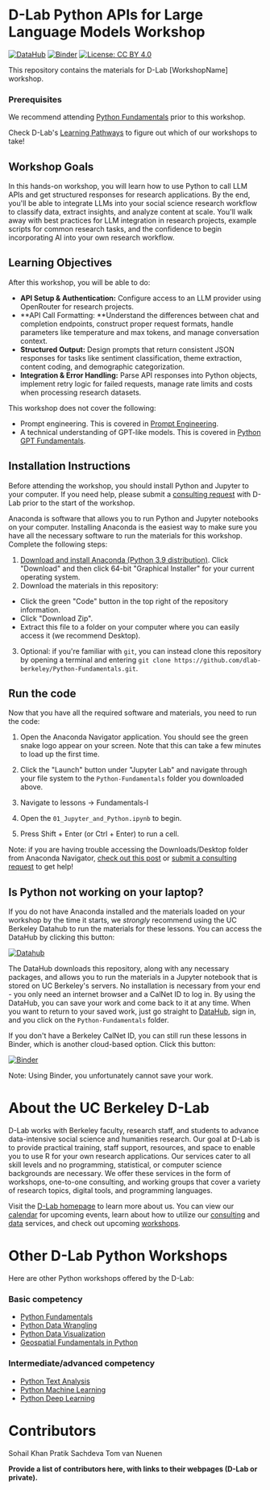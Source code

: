 # D-Lab Python APIs for Large Language Models Workshop

[![DataHub](https://img.shields.io/badge/launch-datahub-blue)](DATAHUB_LINK_HERE)
[![Binder](https://mybinder.org/badge_logo.svg)](BINDER_LINK_HERE)
[![License: CC BY 4.0](https://img.shields.io/badge/License-CC_BY_4.0-lightgrey.svg)](https://creativecommons.org/licenses/by/4.0/)

This repository contains the materials for D-Lab [WorkshopName] workshop. 

### Prerequisites
We recommend attending [Python Fundamentals](https://github.com/dlab-berkeley/python-fundamentals) prior to this workshop.

Check D-Lab's [Learning Pathways](https://dlab-berkeley.github.io/dlab-workshops/python_path.html) to figure out which of our workshops to take!

## Workshop Goals

In this hands-on workshop, you will learn how to use Python to call LLM APIs and get structured responses for research applications. By the end, you'll be able to integrate LLMs into your social science research workflow to classify data, extract insights, and analyze content at scale. You'll walk away with best practices for LLM integration in research projects, example scripts for common research tasks, and the confidence to begin incorporating AI into your own research workflow.

## Learning Objectives

After this workshop, you will be able to do:

- **API Setup & Authentication:** Configure access to an LLM provider using OpenRouter for research projects.
- **API Call Formatting: **Understand the differences between chat and completion endpoints, construct proper request formats, handle parameters like temperature and max tokens, and manage conversation context.
- **Structured Output:** Design prompts that return consistent JSON responses for tasks like sentiment classification, theme extraction, content coding, and demographic categorization.
- **Integration & Error Handling:** Parse API responses into Python objects, implement retry logic for failed requests, manage rate limits and costs when processing research datasets.

This workshop does not cover the following:

- Prompt engineering. This is covered in [Prompt Engineering](https://github.com/dlab-berkeley/prompt-engineering).
- A technical understanding of GPT-like models. This is covered in [Python GPT Fundamentals](https://github.com/dlab-berkeley/Python-GPT-Fundamentals).

## Installation Instructions

Before attending the workshop, you should install Python and Jupyter to your computer. If you need help, please submit a [consulting request](https://dlab.berkeley.edu/consulting/submit-consulting-request) with D-Lab prior to the start of the workshop.

Anaconda is software that allows you to run Python and Jupyter notebooks on your computer. Installing Anaconda is the easiest way to make sure you have all the necessary software to run the materials for this workshop. Complete the following steps:

1. [Download and install Anaconda (Python 3.9 distribution)](https://www.anaconda.com/products/individual). Click "Download" and then click 64-bit "Graphical Installer" for your current operating system. 
2. Download the materials in this repository:

* Click the green "Code" button in the top right of the repository information.
* Click "Download Zip".
* Extract this file to a folder on your computer where you can easily access it (we recommend Desktop).

3. Optional: if you're familiar with `git`, you can instead clone this repository by opening a terminal and entering `git clone https://github.com/dlab-berkeley/Python-Fundamentals.git`.

## Run the code

Now that you have all the required software and materials, you need to run the code:

1. Open the Anaconda Navigator application. You should see the green snake logo appear on your screen. Note that this can take a few minutes to load up the first time.

2. Click the "Launch" button under "Jupyter Lab" and navigate through your file system to the `Python-Fundamentals` folder you downloaded above.

3. Navigate to lessons -> Fundamentals-I

4. Open the `01_Jupyter_and_Python.ipynb` to begin.

5. Press Shift + Enter (or Ctrl + Enter) to run a cell.

Note: if you are having trouble accessing the Downloads/Desktop folder from Anaconda Navigator, [check out this post](https://docs.anaconda.com/free/navigator/troubleshooting/) or [submit a consulting request](https://dlab.berkeley.edu/consulting/submit-consulting-request) to get help!

## Is Python not working on your laptop?

If you do not have Anaconda installed and the materials loaded on your workshop by the time it starts, we *strongly* recommend using the UC Berkeley Datahub to run the materials for these lessons. You can access the DataHub by clicking this button:

[![Datahub](https://img.shields.io/badge/launch-datahub-blue)](http://dlab.datahub.berkeley.edu/hub/user-redirect/git-pull?repo=https%3A%2F%2Fgithub.com%2Fdlab-berkeley%2FPython-Fundamentals&urlpath=lab%2Ftree%2FPython-Fundamentals%2F)

The DataHub downloads this repository, along with any necessary packages, and allows you to run the materials in a Jupyter notebook that is stored on UC Berkeley's servers. No installation is necessary from your end - you only need an internet browser and a CalNet ID to log in. By using the DataHub, you can save your work and come back to it at any time. When you want to return to your saved work, just go straight to [DataHub](https://datahub.berkeley.edu), sign in, and you click on the `Python-Fundamentals` folder.

If you don't have a Berkeley CalNet ID, you can still run these lessons in Binder, which is another cloud-based option. Click this button:

[![Binder](https://mybinder.org/badge_logo.svg)](https://mybinder.org/v2/gh/dlab-berkeley/Python-Fundamentals/HEAD)

Note: Using Binder, you unfortunately cannot save your work.

# About the UC Berkeley D-Lab

D-Lab works with Berkeley faculty, research staff, and students to advance data-intensive social science and humanities research. Our goal at D-Lab is to provide practical training, staff support, resources, and space to enable you to use R for your own research applications. Our services cater to all skill levels and no programming, statistical, or computer science backgrounds are necessary. We offer these services in the form of workshops, one-to-one consulting, and working groups that cover a variety of research topics, digital tools, and programming languages.  

Visit the [D-Lab homepage](https://dlab.berkeley.edu/) to learn more about us. You can view our [calendar](https://dlab.berkeley.edu/events/calendar) for upcoming events, learn about how to utilize our [consulting](https://dlab.berkeley.edu/consulting) and [data](https://dlab.berkeley.edu/data) services, and check out upcoming [workshops](https://dlab.berkeley.edu/events/workshops).

# Other D-Lab Python Workshops

Here are other Python workshops offered by the D-Lab:

### Basic competency

* [Python Fundamentals](https://github.com/dlab-berkeley/Python-Fundamentals)
* [Python Data Wrangling](https://github.com/dlab-berkeley/Python-Data-Wrangling)
* [Python Data Visualization](https://github.com/dlab-berkeley/Python-Data-Visualization)
* [Geospatial Fundamentals in Python](https://github.com/dlab-berkeley/Geospatial-Fundamentals-in-Python)

### Intermediate/advanced competency

* [Python Text Analysis](https://github.com/dlab-berkeley/python-text-analysis)
* [Python Machine Learning](https://github.com/dlab-berkeley/python-machine-learning)
* [Python Deep Learning](https://github.com/dlab-berkeley/python-deep-learning)

# Contributors
Sohail Khan
Pratik Sachdeva
Tom van Nuenen

**Provide a list of contributors here, with links to their webpages (D-Lab or
private).**
